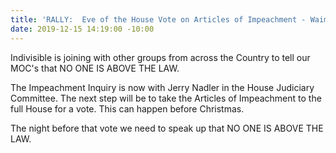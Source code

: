 ```yaml
---
title: 'RALLY:  Eve of the House Vote on Articles of Impeachment - Waimea'
date: 2019-12-15 14:19:00 -10:00
---
```


Indivisible is joining with other groups from across the Country to tell our MOC's that NO ONE IS ABOVE THE LAW.

The Impeachment Inquiry is now with Jerry Nadler in the House Judiciary Committee.  The next step will be to take the Articles of Impeachment to the full House for a vote.  This can happen before Christmas.

The night before that vote we need to speak up that NO ONE IS ABOVE THE LAW.

